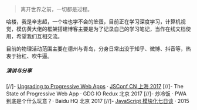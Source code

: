 > 离开世界之前，一切都是过程。

哈楼，我是辛志超，一个啥也学不会的笨蛋，目前正在学习深度学习，计算机视觉，模仿黄大佬的框架搭建博客主要是为了记录自己的学习笔记，当作在线文档使用，希望我们互相交流。

目前的物理活动范围主要在德州与青岛，分身日常出没于知乎、微博、抖音等，热衷于抬杠、吹牛逼。

##### 演讲与分享


[//]- [Upgrading to Progressive Web Apps][9] · [JSConf CN 上海 2017](http://2017.jsconf.cn/)
[//]- The State of Progressive Web App · GDG IO Redux 北京 2017
[//]- 炒冷饭 · PWA 到底是个什么玩意？· Baidu HQ 北京 2017
[//]- [JavaScript 模块化七日谈][1] · 2015

[1]: //huangxuan.me/2015/07/09/js-module-7day/
[2]: //huangxuan.me/2015/12/28/css-sucks-2015/
[3]: //huangxuan.me/2016/06/05/pwa-in-my-pov/
[4]: //huangxuan.me/2016/10/20/pwa-qcon2016/
[5]: //huangxuan.me/2016/11/20/sw-101-gdgdf/
[6]: https://yanshuo.io/assets/player/?deck=58ac8598b123db0067292f92 "PWA Rehashing"
[7]: https://yanshuo.io/assets/player/?deck=593ad6fbfe88c2006a0a0d6d "The State of PWA"
[8]: https://yanshuo.io/assets/player/?deck=594d673d570c357d0698a950 "Building PWA"
[9]: //huangxuan.me/jsconfcn2017/
